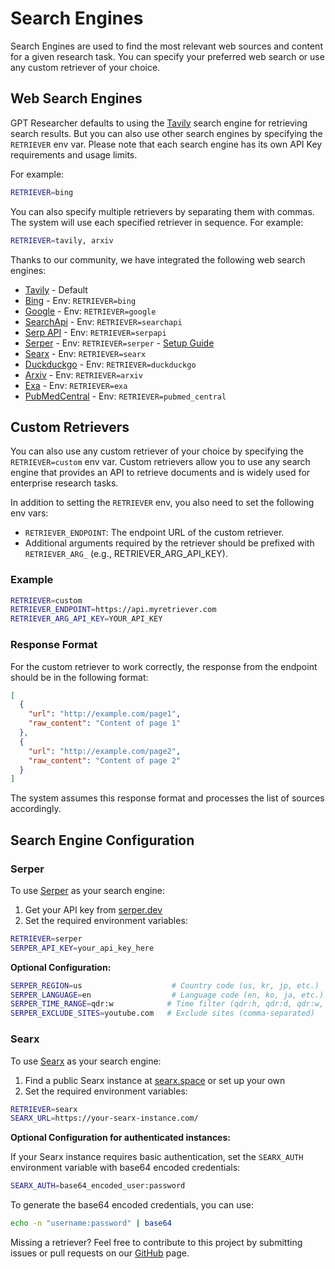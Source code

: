 # Search Engines

Search Engines are used to find the most relevant web sources and content for a given research task.
You can specify your preferred web search or use any custom retriever of your choice.

## Web Search Engines

GPT Researcher defaults to using the [Tavily](https://app.tavily.com) search engine for retrieving search results.
But you can also use other search engines by specifying the `RETRIEVER` env var. Please note that each search engine has its own API Key requirements and usage limits.

For example:

```bash
RETRIEVER=bing
```

You can also specify multiple retrievers by separating them with commas. The system will use each specified retriever in sequence.
For example:

```bash
RETRIEVER=tavily, arxiv
```

Thanks to our community, we have integrated the following web search engines:

- [Tavily](https://app.tavily.com) - Default
- [Bing](https://www.microsoft.com/en-us/bing/apis/bing-web-search-api) - Env: `RETRIEVER=bing`
- [Google](https://developers.google.com/custom-search/v1/overview) - Env: `RETRIEVER=google`
- [SearchApi](https://www.searchapi.io/) - Env: `RETRIEVER=searchapi`
- [Serp API](https://serpapi.com/) - Env: `RETRIEVER=serpapi`
- [Serper](https://serper.dev/) - Env: `RETRIEVER=serper` - [Setup Guide](#serper)
- [Searx](https://searx.github.io/searx/) - Env: `RETRIEVER=searx`
- [Duckduckgo](https://pypi.org/project/duckduckgo-search/) - Env: `RETRIEVER=duckduckgo`
- [Arxiv](https://info.arxiv.org/help/api/index.html) - Env: `RETRIEVER=arxiv`
- [Exa](https://docs.exa.ai/reference/getting-started) - Env: `RETRIEVER=exa`
- [PubMedCentral](https://www.ncbi.nlm.nih.gov/home/develop/api/) - Env: `RETRIEVER=pubmed_central`

## Custom Retrievers

You can also use any custom retriever of your choice by specifying the `RETRIEVER=custom` env var.
Custom retrievers allow you to use any search engine that provides an API to retrieve documents and is widely used for enterprise research tasks.

In addition to setting the `RETRIEVER` env, you also need to set the following env vars:

- `RETRIEVER_ENDPOINT`: The endpoint URL of the custom retriever.
- Additional arguments required by the retriever should be prefixed with `RETRIEVER_ARG_` (e.g., RETRIEVER_ARG_API_KEY).

### Example

```bash
RETRIEVER=custom
RETRIEVER_ENDPOINT=https://api.myretriever.com
RETRIEVER_ARG_API_KEY=YOUR_API_KEY
```

### Response Format

For the custom retriever to work correctly, the response from the endpoint should be in the following format:

```json
[
  {
    "url": "http://example.com/page1",
    "raw_content": "Content of page 1"
  },
  {
    "url": "http://example.com/page2",
    "raw_content": "Content of page 2"
  }
]
```

The system assumes this response format and processes the list of sources accordingly.

## Search Engine Configuration

### Serper

To use [Serper](https://serper.dev/) as your search engine:

1. Get your API key from [serper.dev](https://serper.dev/)
2. Set the required environment variables:

```bash
RETRIEVER=serper
SERPER_API_KEY=your_api_key_here
```

**Optional Configuration:**

```bash
SERPER_REGION=us                    # Country code (us, kr, jp, etc.)
SERPER_LANGUAGE=en                  # Language code (en, ko, ja, etc.)
SERPER_TIME_RANGE=qdr:w            # Time filter (qdr:h, qdr:d, qdr:w, qdr:m, qdr:y)
SERPER_EXCLUDE_SITES=youtube.com   # Exclude sites (comma-separated)
```

### Searx

To use [Searx](https://searx.github.io/searx/) as your search engine:

1. Find a public Searx instance at [searx.space](https://searx.space/) or set up your own
2. Set the required environment variables:

```bash
RETRIEVER=searx
SEARX_URL=https://your-searx-instance.com/
```

**Optional Configuration for authenticated instances:**

If your Searx instance requires basic authentication, set the `SEARX_AUTH` environment variable with base64 encoded credentials:

```bash
SEARX_AUTH=base64_encoded_user:password
```

To generate the base64 encoded credentials, you can use:
```bash
echo -n "username:password" | base64
```

Missing a retriever? Feel free to contribute to this project by submitting issues or pull requests on our [GitHub](https://github.com/assafelovic/gpt-researcher) page.
